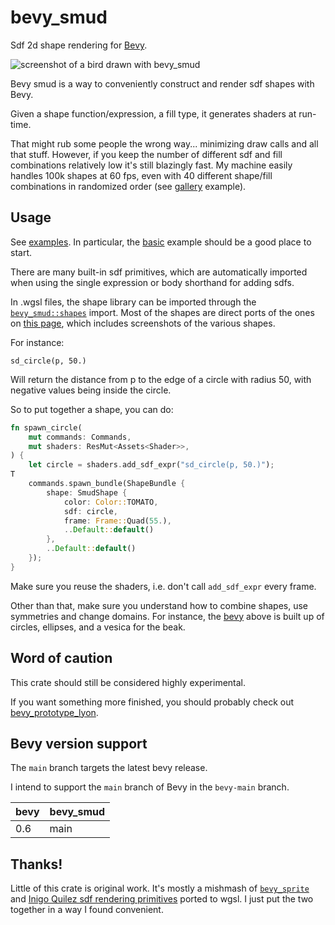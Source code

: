 # bevy_smud

Sdf 2d shape rendering for [Bevy](https://bevyengine.org).

![screenshot of a bird drawn with bevy_smud](https://johanhelsing.studio/assets/bevy_smud.png)

Bevy smud is a way to conveniently construct and render sdf shapes with Bevy.

Given a shape function/expression, a fill type, it generates shaders at run-time.

That might rub some people the wrong way... minimizing draw calls and all that stuff. However, if you keep the number of different sdf and fill combinations relatively low it's still blazingly fast. My machine easily handles 100k shapes at 60 fps, even with 40 different shape/fill combinations in randomized order (see [gallery](examples/gallery) example).

## Usage

See [examples](examples). In particular, the [basic](examples/basic.rs) example should be a good place to start.

There are many built-in sdf primitives, which are automatically imported when using the single expression or body shorthand for adding sdfs.

In .wgsl files, the shape library can be imported through the [`bevy_smud::shapes`](assets/shapes.wgsl) import. Most of the shapes are direct ports of the ones on [this page](https://iquilezles.org/www/articles/distfunctions2d/distfunctions2d.htm), which includes screenshots of the various shapes.

For instance:

```wgsl
sd_circle(p, 50.)
```

Will return the distance from p to the edge of a circle with radius 50, with negative values being inside the circle.

So to put together a shape, you can do:

```rust
fn spawn_circle(
    mut commands: Commands,
    mut shaders: ResMut<Assets<Shader>>,
) {
    let circle = shaders.add_sdf_expr("sd_circle(p, 50.)");
T
    commands.spawn_bundle(ShapeBundle {
        shape: SmudShape {
            color: Color::TOMATO,
            sdf: circle,
            frame: Frame::Quad(55.),
            ..Default::default()
        },
        ..Default::default()
    });
}
```

Make sure you reuse the shaders, i.e. don't call `add_sdf_expr` every frame.

Other than that, make sure you understand how to combine shapes, use symmetries and change domains. For instance, the [bevy](assets/bevy.wgsl) above is built up of circles, ellipses, and a vesica for the beak.

## Word of caution

This crate should still be considered highly experimental.

If you want something more finished, you should probably check out [bevy_prototype_lyon](https://github.com/Nilirad/bevy_prototype_lyon).

## Bevy version support

The `main` branch targets the latest bevy release.

I intend to support the `main` branch of Bevy in the `bevy-main` branch.

|bevy|bevy_smud|
|---|---|
|0.6|main|

## Thanks!

Little of this crate is original work. It's mostly a mishmash of [`bevy_sprite`](https://github.com/bevyengine/bevy/tree/main/crates/bevy_sprite) and [Inigo Quilez sdf rendering primitives](https://iquilezles.org/www/articles/distfunctions2d/distfunctions2d.htm) ported to wgsl. I just put the two together in a way I found convenient.